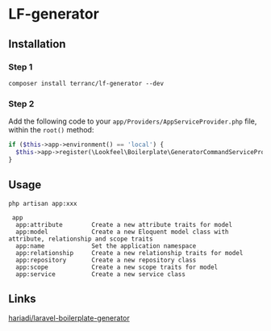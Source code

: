 # LF-generator

## Installation

### Step 1

```shell
composer install terranc/lf-generator --dev
```

### Step 2
Add the following code to your `app/Providers/AppServiceProvider.php` file, within the `root()` method:
```php
if ($this->app->environment() == 'local') {
  $this->app->register(\Lookfeel\Boilerplate\GeneratorCommandServiceProvider::class);
}
```



## Usage
```shell
php artisan app:xxx
```

```
 app
  app:attribute        Create a new attribute traits for model
  app:model            Create a new Eloquent model class with attribute, relationship and scope traits
  app:name             Set the application namespace
  app:relationship     Create a new relationship traits for model
  app:repository       Create a new repository class
  app:scope            Create a new scope traits for model
  app:service          Create a new service class
```

## Links
[hariadi/laravel-boilerplate-generator](https://github.com/hariadi/laravel-boilerplate-generator)
